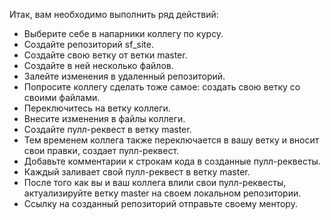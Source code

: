 Итак, вам необходимо выполнить ряд действий:
- Выберите себе в напарники коллегу по курсу. 
- Создайте репозиторий sf_site.
- Создайте свою ветку от ветки master.
- Создайте в ней несколько файлов.
- Залейте изменения в удаленный репозиторий.
- Попросите коллегу сделать тоже самое: создать свою ветку со своими файлами.
- Переключитесь на ветку коллеги.
- Внесите изменения в файлы коллеги.
- Создайте пулл-реквест в ветку master.
- Тем временем коллега также переключается в вашу ветку и вносит свои правки, создает пулл-реквест.
- Добавьте комментарии к строкам кода в созданные пулл-реквесты.
- Каждый заливает свой пулл-реквест в ветку master.
- После того как вы и ваш коллега влили свои пулл-реквесты, актуализируйте ветку master на своем локальном репозитории.
- Ссылку на созданный репозиторий отправьте своему ментору.